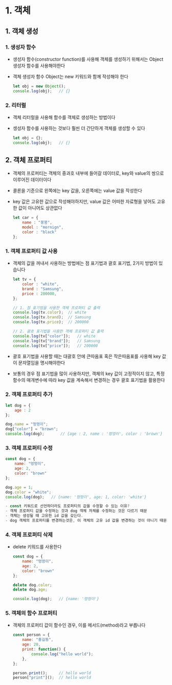 # 1. 객체

## 1. 객체 생성

### 1. 생성자 함수

- 생성자 함수(constructor function)를 사용해 객체를 생성하기 위해서는 Object 생성자 함수를 사용해야한다
- 객체 생성자 함수 Object는 new 키워드와 함께 작성해야 한다

    ``` javascript
    let obj = new Object();
    console.log(obj);   // {}
    ```

### 2. 리터럴

- 객체 리터럴을 사용해 함수를 객체로 생성하는 방법이다
- 셍성자 함수를 사용하는 것보다 훨씬 더 간단하게 객체를 생성할 수 있다

    ``` javascript
    let obj = {};
    console.log(obj);   // {}
    ```

## 2. 객체 프로퍼티

- 객체의 프로퍼티는 객체의 중과호 내부에 들어갈 데이터로, key와 value의 쌍으로 이루어진 데이터이다
- 콜론을 기준으로 왼쪽에는 key 값을, 오른쪽에는 value 값을 작성한다
- key 값은 고유한 값으로 작성해야하지만, value 값은 어떠한 자료형을 넣어도 고유한 값이 아니어도 상관없다

    ``` javascript
    let car = {
        name : "붕붕",
        model : "mornign",
        color : "black"
    };
    ```

### 1. 객체 프로퍼티 값 사용

- 객체의 값을 꺼내서 사용하는 방법에는 점 표기법과 괄호 표기법, 2가지 방법이 있습니다

    ``` javascript
    let tv = {
        color : "white",
        brand : "Samsung",
        price : 200000,
    };

    // 1. 점 표기법을 사용한 객체 프로퍼티 값 출력
    console.log(tv.color);  // white
    console.log(tv.brand);  // Samsung
    console.log(tv.price);  // 200000

    // 2. 괄호 표기법을 사용한 객체 프로퍼티 값 출력
    console.log(tv["color"]);   // white
    console.log(tv["brand"]);   // Samsung
    console.log(tv["price"]);   // 200000
    ```

- 괄호 표기법을 사용할 때는 대괄호 안에 큰따옴표 혹은 작은따옴표를 사용해 key 값이 문자열임을 명시해야한다
- 보통의 경우 점 표기법을 많이 사용하지만, 객체의 key 값이 고정적이지 않고, 특정 함수의 매개변수에 따라 key 값을 계속해서 변경하는 경우 괄호 표기법을 활용한다

### 2. 객체 프로퍼티 추가

``` javascript
let dog = {
    age : 2
};

dog.name = "멍멍이";
dog["color"] = "brown";
console.log(dog);       // {age : 2, name : '멍멍이', color : 'brown'}
```

### 3. 객체 프로퍼티 수정

``` javascript
const dog = {
    name: "멍멍이",
    age: 2,
    color: "brown"
};

dog.age = 1;
dog.color = "white";
console.log(dog);   // {name: '멍멍이', age: 1, color: 'white'}

- const 키워드로 선언하더라도 프로퍼티의 값을 수정할 수 있는 이유?
- 객체 프로퍼티 값을 수정하는 것과 dog 객체 자체를 수정하는 것은 다르기 때문
- 객체는 생성될 때 고유한 id 값을 갖는다.
- dog 객체의 프로퍼티를 변경하는것은, 이 객체의 고유 id 값을 변경하는 것이 아니기 때문에 const 키워드로 선언하더라도 프로퍼티의 값을 변경할 수 있다
```

### 4. 객체 프로퍼티 삭제

- delete 키워드를 사용한다

    ``` javascript
    const dog = {
        name: "멍멍이",
        age: 2,
        color: "brown"
    };

    delete dog.color;
    delete dog.age;

    console.log(dog);   // {name: '멍멍이'}
    ```

### 5. 객체의 함수 프로퍼티

- 객체의 프로퍼티 값이 함수인 경우, 이를 메서드(method)라고 부릅나다

    ``` javascript
    const person = {
        name: "홍길동",
        age: 20,
        print: function() {
            console.log("hello world");
        },
    };

    person.print();     // hello world
    person["print"]();  // hello world
    ```
